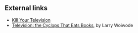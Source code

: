 
## External links

-   [Kill Your Television](http://www.ochuk.com/index.php?p=617)
-   [Television: the Cyclops That Eats Books](http://www.roca.org/oa/119/119k.htm),
    by Larry Woiwode



